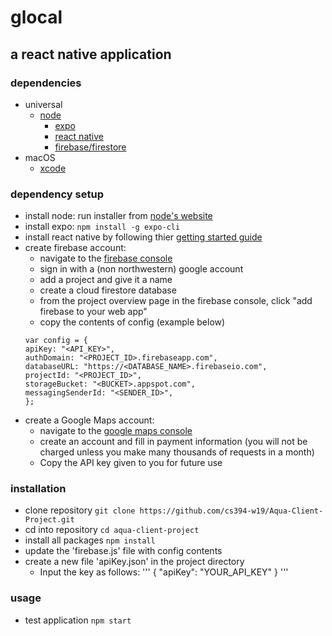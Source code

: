 # glocal
## a react native application

### dependencies
- universal
    - [node](https://nodejs.org/en/)
        - [expo](https://expo.io/)
        - [react native](https://facebook.github.io/react-native/)
        - [firebase/firestore](https://console.firebase.google.com/)
- macOS
    - [xcode](https://developer.apple.com/xcode/)

### dependency setup
- install node: run installer from [node's website](https://nodejs.org/en/)
- install expo: `npm install -g expo-cli`
- install react native by following thier [getting started guide](https://facebook.github.io/react-native/docs/getting-started.html)
- create firebase account:
    - navigate to the [firebase console](https://console.firebase.google.com/)
    - sign in with a (non northwestern) google account
    - add a project and give it a name
    - create a cloud firestore database
    - from the project overview page in the firebase console, click "add firebase to your web app"
    - copy the contents of config (example below)
    ```
    var config = {
    apiKey: "<API_KEY>",
    authDomain: "<PROJECT_ID>.firebaseapp.com",
    databaseURL: "https://<DATABASE_NAME>.firebaseio.com",
    projectId: "<PROJECT_ID>",
    storageBucket: "<BUCKET>.appspot.com",
    messagingSenderId: "<SENDER_ID>",
    };
    ```
- create a Google Maps account:
   - navigate to the [google maps console](https://developers.google.com/maps/documentation/directions/start)
   - create an account and fill in payment information (you will not be charged unless you make many thousands of requests in a month)
   - Copy the API key given to you for future use

### installation
- clone repository `git clone https://github.com/cs394-w19/Aqua-Client-Project.git`
- cd into repository `cd aqua-client-project`
- install all packages `npm install`
- update the 'firebase.js' file with config contents 
- create a new file 'apiKey.json' in the project directory
    - Input the key as follows:
    '''
    {
      "apiKey": "YOUR_API_KEY"
    }
    '''

### usage
- test application `npm start`